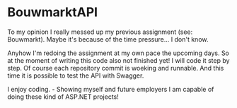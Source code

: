 # BouwmarktAPI

To my opinion I really messed up my previous assignment (see: Bouwmarkt). Maybe it's because of the time pressure... I don't know.

Anyhow I'm redoing the assignment at my own pace the upcoming days. So at the moment of writing this code  also not finished yet!
I will code it step by step. Of course each repository commit is woeking and runnable. And this time it is possible to test the API with Swagger.

I enjoy coding. - Showing myself and future employers I am capable of doing these kind of ASP.NET projects!
